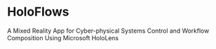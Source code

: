 # HoloFlows
A Mixed Reality App for Cyber-physical Systems Control and Workflow Composition Using Microsoft HoloLens
